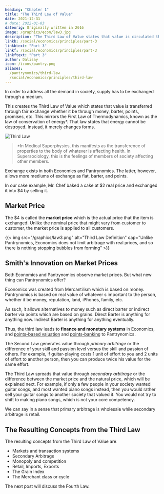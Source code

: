 ```yaml
---
heading: "Chapter 1"
title: "The Third Law of Value"
date: 2021-12-31
# date: 2022-01-03
dateorig: Originally written in 2016
image: /graphics/econ/law3.jpg
description: "The Third Law of Value states that value is circulated through the economy through fair exchanges."
linkb: /social/economics/principles/part-3
linkbtext: "Part 3"
linkf: /social/economics/principles/part-3
linkftext: "Part 3"
author: Dalisay
icon: /icons/pantry.png
aliases:
  /pantrynomics/third-law
  /social/economics/principles/third-law
---
```





In order to address all the demand in society, supply has to be exchanged through a medium. 

This creates the Third Law of Value which states that value is transferred through fair exchange whether it be through money, barter, points, promises, etc. This mirrors the First Law of Thermodynamics, known as the law of conservation of energy*. That law states that energy cannot be destroyed. Instead, it merely changes forms.


![Third Law](/graphics/econ/law3.jpg)

> *In Medical Superphysics, this manifests as the transference of properties to the body of whatever is affecting health. In Supersociology, this is the feelings of members of society affecting other members. 


Exchange exists in both Economics and Pantrynomics. The latter, however, allows more mediums of exchange as fiat, barter, and points. 

In our cake example, Mr. Chef baked a cake at $2 real price and exchanged it into $4 by selling it. 


## Market Price

The $4 is called the **market price** which is the actual price that the item is exchanged. Unlike the nominal price that might vary from customer to customer, the market price is applied to all customers. 

{{< img src="/graphics/law3.png" alt="Third Law Definition" cap="Unlike Pantrynomics, Economics does not limit arbitrage with real prices, and so there is nothing stopping bubbles from forming" >}}


<!-- A change in the nominal value comes from the difference between the nominal price and the market price, leading to the real price and real value(these concepts are not all present in Economics). This creates transaction systems such as cash, credit, barter, andresource credits. Under this law are supply and demand, monetary theories (money supply, inflation, etc) and the double coincidence of wants of barter. -->

<!-- We then input these laws according to our eagle equation in order to create our ‘equation’ for demand and supply as ps:pdD. This overturns the mercantilist ‘Law’ of Supply and Demand of Economics which treats of s and d as equals:
 -->

## Smith's Innovation on Market Prices

Both Economics and Pantrynomics observe market prices. But what new thing can Pantrynomics offer?

Economics was created from Mercantilism which is based on money. Pantrynomics is based on real value of whatever s important to the person, whether it be money, reputation, land, iPhones, family, etc. 

As such, it allows alternatives to money such as direct barter or indirect barter via points which are based on grains. Direct Barter is anything for anything now. Indirect Barter is anything for anything eventually.

Thus, the third law leads to **finance and monetary systems** in Economics, and [points-based valuation](/pantrynomics/alternatives-to-money) and [points-banking](/solutions/pantrynomics/points-banking) to Pantrynomics. 

The Second Law generates value through *primary arbitrage* or the difference of your skill and passion level versus the skill and passion of others. For example, if guitar-playing costs 1 unit of effort to you and 2 units of effort to another  person, then you can produce twice his value for the same effort. 

The Third Law spreads that value through *secondary arbtirage* or the difference between the market price and the natural price, which will be explained next. For example, if only a few people in your society wanted guitar songs, and most wanted piano songs instead, then you would rather sell your guitar songs to another society that valued it. You would not try to shift to making piano songs, which is not your core competency. 

We can say in a sense that primary arbitrage is wholesale while secondary arbitrage is retail. 


## The Resulting Concepts from the Third Law

The resulting concepts from the Third Law of Value are:

- Markets and transaction systems
- Secondary Arbitrage
- Monopoly and competition
- Retail, Imports, Exports
- The Grain Index
- The Merchant class or cycle

The next post will discuss the Fourth Law.